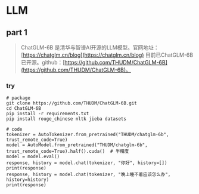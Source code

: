 # LLM
## part 1
> ChatGLM-6B 是清华与智谱AI开源的LLM模型。官网地址：[https://chatglm.cn/blog](https://chatglm.cn/blog)
> 目前已ChatGLM-6B已开源。github：[https://github.com/THUDM/ChatGLM-6B](https://github.com/THUDM/ChatGLM-6B)。

### try
```
# package
git clone https://github.com/THUDM/ChatGLM-6B.git
cd ChatGLM-6B
pip install -r requirements.txt
pip install rouge_chinese nltk jieba datasets

# code
tokenizer = AutoTokenizer.from_pretrained("THUDM/chatglm-6b", trust_remote_code=True)
model = AutoModel.from_pretrained("THUDM/chatglm-6b", trust_remote_code=True).half().cuda()  # 半精度
model = model.eval()
response, history = model.chat(tokenizer, "你好", history=[])
print(response)
response, history = model.chat(tokenizer, "晚上睡不着应该怎么办", history=history)
print(response)
```
